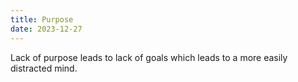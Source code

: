 ```yaml
---
title: Purpose
date: 2023-12-27
---
```


Lack of purpose leads to lack of goals which leads to a more easily distracted mind.